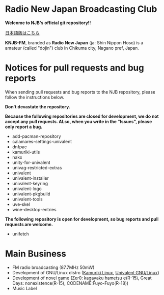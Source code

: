 # Radio New Japan Broadcasting Club

**Welcome to NJB's official git repository!!**

[日本語版はこちら](https://github.com/njb-fm/.github/blob/main/profile/README_ja.md)

**KNJB-FM**, branded as **Radio New Japan** (ja: Shin Nippon Hoso) is a amateur (called "dojin") club in Chikuma city, Nagano pref, Japan.

# Notices for pull requests and bug reports

When sending pull requests and bug reports to the NJB repository, please follow the instructions below.

**Don't devastate the repository.**

**Because the following repositories are closed for development, we do not accept any pull requests. ALso, when you write in the "Issues", please only report a bug.**
* add-pacman-repository
* calamares-settings-univalent
* dnfpac
* kamuriki-utils
* nako
* unity-for-univalent
* univag-restricted-extras
* univalent
* univalent-installer
* univalent-keyring
* univalent-logo
* univalent-pkgbuild
* univalent-tools
* uve-skel
* wine-desktop-entries

**The following repository is open for development, so bug reports and pull requests are welcome.**
* unifetch

# Main Business
* FM radio broadcasting (87.7MHz 50mW)
* Development of GNU/Linux distro ([Kamuriki Linux](https://github.com/njb-fm/kamuriki), [Univalent GNU/Linux](https://github.com/njb-fm/univalent))
* Development of novel game (Zer0: kagayaku hametsu e(R-15), Great Days: nonexistence(R-15), CODENAME:Fuyo-Fuyo(R-18))
* Music Label
